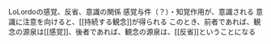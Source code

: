 LoLordoの感覚、反省、意識の関係
 	感覚与件（？）・知覚作用が、意識される
 	意識に注意を向けると、[[持続する観念]]が得られる
 	このとき、前者であれば、観念の源泉は[[感覚]]、後者であれば、観念の源泉は、[[反省]]ということになる